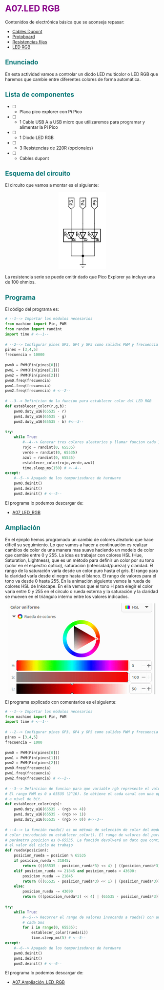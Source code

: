 # <FONT COLOR=#8B008B>A07.LED RGB</font>
Contenidos de electrónica básica que se aconseja repasar:

* [Cables Dupont](https://fgcoca.github.io/Conceptos-basicos-electronica/apartados/cables_conn/#cables-dupont)
* [Protoboard](https://fgcoca.github.io/Conceptos-basicos-electronica/apartados/cables_conn/#protoboard)
* [Resistencias fijas](https://fgcoca.github.io/Conceptos-basicos-electronica/apartados/resistencias/#resistencias-fijas)
* [LED RGB](https://fgcoca.github.io/Conceptos-basicos-electronica/apartados/semi_disc/#led-rgb)

## <FONT COLOR=#007575>**Enunciado**</font>
En esta actividad vamos a controlar un diodo LED multicolor o LED RGB que haremos que cambie entre diferentes colores de forma automática.

## <FONT COLOR=#007575>**Lista de componentes**</font>

* [ ] - Placa pico explorer con Pi Pico
* [ ] - 1 Cable USB A a USB micro que utilizaremos para programar y alimentar la Pi Pico
* [ ] - 1 Diodo LED RGB
* [ ] - 3 Resistencias de 220R (opcionales)
* [ ] - Cables dupont

## <FONT COLOR=#007575>**Esquema del circuito**</font>
El circuito que vamos a montar es el siguiente:

<center>

![A02](../img/activ/A07_e.png)  

</center>

La resistencia serie se puede omitir dado que Pico Explorer ya incluye una de 100 ohmios.

## <FONT COLOR=#007575>**Programa**</font>
El código del programa es:

~~~py
# --1--> Importar los módulos necesarios
from machine import Pin, PWM
from random import randint
import time # <--1--

# --2--> Configurar pines GP3, GP4 y GP5 como salidas PWM y frecuencia de 10 kHz
pines = [3,4,5]
frecuencia = 10000

pwm0 = PWM(Pin(pines[0]))
pwm1 = PWM(Pin(pines[1]))
pwm2 = PWM(Pin(pines[2]))
pwm0.freq(frecuencia)
pwm1.freq(frecuencia)
pwm2.freq(frecuencia) # <--2--

# --3--> Definicion de la funcion para establecer color del LED RGB
def establecer_color(r,g,b):
    pwm0.duty_u16(65535 - r)
    pwm1.duty_u16(65535 - g)
    pwm2.duty_u16(65535 - b) #<--3--
    
try:
    while True:
        #--4--> Generar tres colores aleatorios y llamar funcion cada 150ms
        rojo = randint(0, 65535)
        verde = randint(0, 65535)
        azul = randint(0, 65535)
        establecer_color(rojo,verde,azul)
        time.sleep_ms(150) # <--4--
except:
    #--5--> Apagado de los temporizadores de hardware
    pwm0.deinit()
    pwm1.deinit()
    pwm2.deinit() # <--5--
~~~

El programa lo podemos descargar de:

* [A07_LED_RGB](../programas/A07/A07.py)

## <FONT COLOR=#007575>**Ampliación**</font>
En el ejmplo hemos programado un cambio de colores aleatorio que hace dificil su seguimiento. Lo que vamos a hacer a continuación es realizar cambios de color de una manera mas suave haciendo un modelo de color que cambie entre 0 y 255. La idea es trabajar con colores HSL (Hue, Saturation, Lightness), que es un método para definir un color por su tono (color en el espectro óptico), saturación (intensidad/pureza) y claridad. El rango de la saturación varía desde un color puro hasta el gris. El rango para la claridad varía desde el negro hasta el blanco. El rango de valores para el tono va desde 0 hasta 255. En la animación siguiente vemos la rueda de colores HSL de Inkscape. En ella vemos que el tono H para elegir el color varia entre 0 y 255 en el círculo o rueda externa y la saturación y la claridad se mueven en el triángulo interno entre los valores indicados.

<center>

![](../img/activ/A07_rueda.gif)

</center>

El programa explicado con comentarios es el siguiente:

~~~py
# --1--> Importar los módulos necesarios
from machine import Pin, PWM
import time # <--1--

# --2--> Configurar pines GP3, GP4 y GP5 como salidas PWM y frecuencia de 1 kHz
pines = [3,4,5]
frecuencia = 1000

pwm0 = PWM(Pin(pines[0]))
pwm1 = PWM(Pin(pines[1]))
pwm2 = PWM(Pin(pines[2]))
pwm0.freq(frecuencia)
pwm1.freq(frecuencia)
pwm2.freq(frecuencia) # <--2--

# --3--> Definicion de funcion para que variable rgb represente el valor RGB
# El rango PWM es 0 a 65535 (2^16). Se obtiene el cada canal con una operación
# a nivel de bit.
def establecer_color(rgb):
    pwm0.duty_u16(65535 - (rgb >> 4))
    pwm1.duty_u16(65535 - (rgb >> 1))
    pwm2.duty_u16(65535 - (rgb >> 0)) #<--3--

# --4--> La función rueda() es un método de selección de color del modelo de
# color introducido en establecer_color(). El rango de valores del parámetro
# parámetro posicion es 0-65535. La función devolverá un dato que contiene
# el valor del ciclo de trabajo
def rueda(posicion):
    posicion_rueda = posicion % 65535
    if posicion_rueda < 21845:
        return (((65535 - posicion_rueda*3) << 4) | ((posicion_rueda*3) << 1))
    elif posicion_rueda >= 21845 and posicion_rueda < 43690:
        posicion_rueda -= 21845
        return (((65535 - posicion_rueda*3) << 1) | (posicion_rueda*3))
    else:
        posicion_rueda -= 43690
        return (((posicion_rueda*3) << 4) | (65535 - posicion_rueda*3)) # <--4--
        
try:
    while True:
        #--5--> Recorrer el rango de valores invocando a rueda() con un valor
        # cada 5ms
        for i in range(0, 65535):
            establecer_color(rueda(i))
            time.sleep_ms(5) # <--5--
except:
    #--6--> Apagado de los temporizadores de hardware
    pwm0.deinit()
    pwm1.deinit()
    pwm2.deinit() # <--6--
~~~

El programa lo podemos descargar de:

* [A07_Ampliación_LED_RGB](../programas/A07/A07_ampliacion.py)